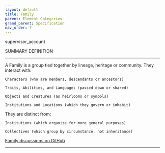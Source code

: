 ```yaml
---
layout: default
title: Family
parent: Element Categories
grand_parent: Specification
nav_order: 7
---
```


<span class="material-symbols-outlined">supervisor_account</span>

SUMMARY DEFINITION

--- 
  
A Family is a group tied together by lineage, heritage or community. They interact with:

    Characters (who are members, descendants or ancestors)

    Traits, Abilities, and Languages (passed down or shared)

    Objects and Creatures (as heirlooms or symbols)

    Institutions and Locations (which they govern or inhabit) 

They are distinct from:

    Institutions (which organize for more general purposes)

    Collectives (which group by circumstance, not inheritance)


[Family discussions on GitHub](https://github.com/OnlyWorlds/OnlyWorlds/discussions/categories/family)

---
 